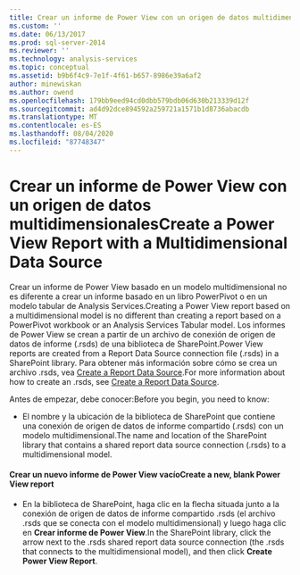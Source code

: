 ```yaml
---
title: Crear un informe de Power View con un origen de datos multidimensional | Microsoft Docs
ms.custom: ''
ms.date: 06/13/2017
ms.prod: sql-server-2014
ms.reviewer: ''
ms.technology: analysis-services
ms.topic: conceptual
ms.assetid: b9b6f4c9-7e1f-4f61-b657-8986e39a6af2
author: minewiskan
ms.author: owend
ms.openlocfilehash: 179bb9eed94cd0dbb579bdb06d630b213339d12f
ms.sourcegitcommit: ad4d92dce894592a259721a1571b1d8736abacdb
ms.translationtype: MT
ms.contentlocale: es-ES
ms.lasthandoff: 08/04/2020
ms.locfileid: "87748347"
---
```

# <a name="create-a-power-view-report-with-a-multidimensional-data-source"></a><span data-ttu-id="fdbbe-102">Crear un informe de Power View con un origen de datos multidimensionales</span><span class="sxs-lookup"><span data-stu-id="fdbbe-102">Create a Power View Report with a Multidimensional Data Source</span></span>
  <span data-ttu-id="fdbbe-103">Crear un informe de Power View basado en un modelo multidimensional no es diferente a crear un informe basado en un libro PowerPivot o en un modelo tabular de Analysis Services.</span><span class="sxs-lookup"><span data-stu-id="fdbbe-103">Creating a Power View report based on a multidimensional model is no different than creating a report based on a PowerPivot workbook or an Analysis Services Tabular model.</span></span> <span data-ttu-id="fdbbe-104">Los informes de Power View se crean a partir de un archivo de conexión de origen de datos de informe (.rsds) de una biblioteca de SharePoint.</span><span class="sxs-lookup"><span data-stu-id="fdbbe-104">Power View reports are created from a Report Data Source connection file (.rsds) in a SharePoint library.</span></span> <span data-ttu-id="fdbbe-105">Para obtener más información sobre cómo se crea un archivo .rsds, vea [Create a Report Data Source](create-a-report-data-source.md).</span><span class="sxs-lookup"><span data-stu-id="fdbbe-105">For more information about how to create an .rsds, see [Create a Report Data Source](create-a-report-data-source.md).</span></span>  
  
 <span data-ttu-id="fdbbe-106">Antes de empezar, debe conocer:</span><span class="sxs-lookup"><span data-stu-id="fdbbe-106">Before you begin, you need to know:</span></span>  
  
-   <span data-ttu-id="fdbbe-107">El nombre y la ubicación de la biblioteca de SharePoint que contiene una conexión de origen de datos de informe compartido (.rsds) con un modelo multidimensional.</span><span class="sxs-lookup"><span data-stu-id="fdbbe-107">The name and location of the SharePoint library that contains a shared report data source connection (.rsds) to a multidimensional model.</span></span>  
  
#### <a name="create-a-new-blank-power-view-report"></a><span data-ttu-id="fdbbe-108">Crear un nuevo informe de Power View vacío</span><span class="sxs-lookup"><span data-stu-id="fdbbe-108">Create a new, blank Power View report</span></span>  
  
-   <span data-ttu-id="fdbbe-109">En la biblioteca de SharePoint, haga clic en la flecha situada junto a la conexión de origen de datos de informe compartido .rsds (el archivo .rsds que se conecta con el modelo multidimensional) y luego haga clic en **Crear informe de Power View**.</span><span class="sxs-lookup"><span data-stu-id="fdbbe-109">In the SharePoint library, click the arrow next to the .rsds shared report data source connection (the .rsds that connects to the multidimensional model), and then click **Create Power View Report**.</span></span>  
  
  
